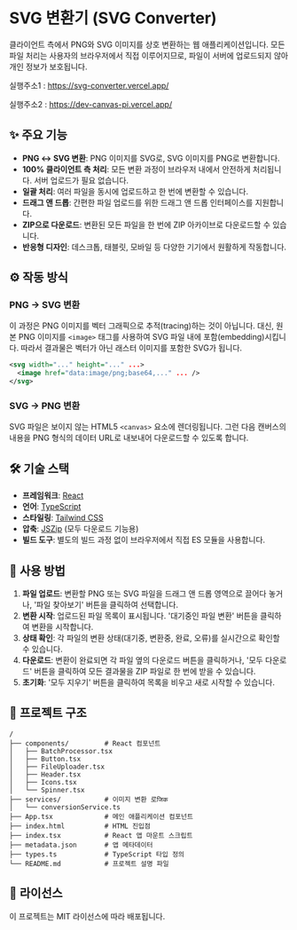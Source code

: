 # SVG 변환기 (SVG Converter)

클라이언트 측에서 PNG와 SVG 이미지를 상호 변환하는 웹 애플리케이션입니다. 모든 파일 처리는 사용자의 브라우저에서 직접 이루어지므로, 파일이 서버에 업로드되지 않아 개인 정보가 보호됩니다.

실행주소1 : https://svg-converter.vercel.app/

실행주소2 : https://dev-canvas-pi.vercel.app/


## ✨ 주요 기능

*   **PNG ↔ SVG 변환**: PNG 이미지를 SVG로, SVG 이미지를 PNG로 변환합니다.
*   **100% 클라이언트 측 처리**: 모든 변환 과정이 브라우저 내에서 안전하게 처리됩니다. 서버 업로드가 필요 없습니다.
*   **일괄 처리**: 여러 파일을 동시에 업로드하고 한 번에 변환할 수 있습니다.
*   **드래그 앤 드롭**: 간편한 파일 업로드를 위한 드래그 앤 드롭 인터페이스를 지원합니다.
*   **ZIP으로 다운로드**: 변환된 모든 파일을 한 번에 ZIP 아카이브로 다운로드할 수 있습니다.
*   **반응형 디자인**: 데스크톱, 태블릿, 모바일 등 다양한 기기에서 원활하게 작동합니다.

## ⚙️ 작동 방식

### PNG → SVG 변환
이 과정은 PNG 이미지를 벡터 그래픽으로 추적(tracing)하는 것이 아닙니다. 대신, 원본 PNG 이미지를 `<image>` 태그를 사용하여 SVG 파일 내에 포함(embedding)시킵니다. 따라서 결과물은 벡터가 아닌 래스터 이미지를 포함한 SVG가 됩니다.

```xml
<svg width="..." height="..." ...>
  <image href="data:image/png;base64,..." ... />
</svg>
```

### SVG → PNG 변환
SVG 파일은 보이지 않는 HTML5 `<canvas>` 요소에 렌더링됩니다. 그런 다음 캔버스의 내용을 PNG 형식의 데이터 URL로 내보내어 다운로드할 수 있도록 합니다.

## 🛠️ 기술 스택

*   **프레임워크**: [React](https://reactjs.org/)
*   **언어**: [TypeScript](https://www.typescriptlang.org/)
*   **스타일링**: [Tailwind CSS](https://tailwindcss.com/)
*   **압축**: [JSZip](https://stuk.github.io/jszip/) (모두 다운로드 기능용)
*   **빌드 도구**: 별도의 빌드 과정 없이 브라우저에서 직접 ES 모듈을 사용합니다.

## 🚀 사용 방법

1.  **파일 업로드**: 변환할 PNG 또는 SVG 파일을 드래그 앤 드롭 영역으로 끌어다 놓거나, '파일 찾아보기' 버튼을 클릭하여 선택합니다.
2.  **변환 시작**: 업로드된 파일 목록이 표시됩니다. '대기중인 파일 변환' 버튼을 클릭하여 변환을 시작합니다.
3.  **상태 확인**: 각 파일의 변환 상태(대기중, 변환중, 완료, 오류)를 실시간으로 확인할 수 있습니다.
4.  **다운로드**: 변환이 완료되면 각 파일 옆의 다운로드 버튼을 클릭하거나, '모두 다운로드' 버튼을 클릭하여 모든 결과물을 ZIP 파일로 한 번에 받을 수 있습니다.
5.  **초기화**: '모두 지우기' 버튼을 클릭하여 목록을 비우고 새로 시작할 수 있습니다.

## 📂 프로젝트 구조

```
/
├── components/         # React 컴포넌트
│   ├── BatchProcessor.tsx
│   ├── Button.tsx
│   ├── FileUploader.tsx
│   ├── Header.tsx
│   ├── Icons.tsx
│   └── Spinner.tsx
├── services/           # 이미지 변환 로जिक
│   └── conversionService.ts
├── App.tsx             # 메인 애플리케이션 컴포넌트
├── index.html          # HTML 진입점
├── index.tsx           # React 앱 마운트 스크립트
├── metadata.json       # 앱 메타데이터
├── types.ts            # TypeScript 타입 정의
└── README.md           # 프로젝트 설명 파일
```

## 📄 라이선스

이 프로젝트는 MIT 라이선스에 따라 배포됩니다.
